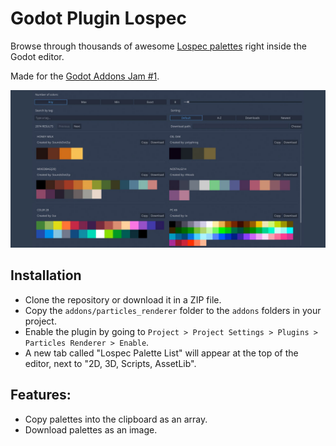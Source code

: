 # Godot Plugin Lospec

Browse through thousands of awesome [Lospec palettes](https://lospec.com/palette-list) right inside the Godot editor.

Made for the [Godot Addons Jam #1](https://itch.io/jam/godot-addons-jam-1).

![Godot PLugin Lospec banner](godot-plugin-lospec-banner.jpg)

## Installation
- Clone the repository or download it in a ZIP file.
- Copy the `addons/particles_renderer` folder to the `addons` folders in your project.
- Enable the plugin by going to `Project > Project Settings > Plugins > Particles Renderer > Enable`.
- A new tab called "Lospec Palette List" will appear at the top of the editor, next to "2D, 3D, Scripts, AssetLib".

## Features:

- Copy palettes into the clipboard as an array.
- Download palettes as an image.
